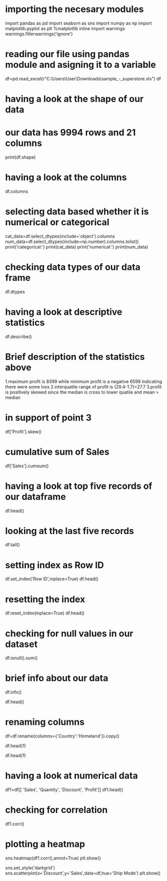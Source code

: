 # importing the necesary modules

import pandas as pd
import seaborn as sns
import numpy as np
import matplotlib.pyplot as plt
%matplotlib inline
import warnings
warnings.filterwarnings('ignore')

# reading our file using pandas module and asigning it to a variable
df=pd.read_excel(r"C:\Users\User\Downloads\sample_-_superstore.xls")
df

# having a look at the shape of our data
# our data has 9994 rows and 21 columns
print(df.shape)

# having a look at the columns
df.columns

# selecting data based whether it is numerical or categorical
cat_data=df.select_dtypes(include='object').columns
num_data=df.select_dtypes(include=np.number).columns.tolist()
print('categorical:')
print(cat_data)
print('numerical:')
print(num_data)

# checking data types of our data frame
df.dtypes

# having a look at descriptive statistics
df.describe()

# Brief description of the statistics above

1.maximum profit is 8399 while minimum profit is a negative 6599 indicating there were some loss
2.interquatile range of profit is (29.4-1.7)=27.7
3.profit is positively skewed since the median is cross to lower quatile and mean > median

# in support of point 3
df['Profit'].skew()

# cumulative sum of Sales
df['Sales'].cumsum()

# having a look at top five records of our dataframe
df.head()

# looking at the last five records
df.tail()

# setting index as Row ID
df.set_index('Row ID',inplace=True)
df.head()

# resetting the index
df.reset_index(inplace=True)
df.head()

# checking for null values in our dataset
df.isnull().sum()

# brief info about our data
df.info()

df.head()

# renaming columns
df=df.rename(columns={'Country':'Homeland'}).copy()

df.head(1)

df.head(1)

# having a look at numerical data
df1=df[[ 'Sales', 'Quantity', 'Discount', 'Profit']]
df1.head()

# checking for correlation
df1.corr()

# plotting a heatmap
sns.heatmap(df1.corr(),annot=True)
plt.show()

sns.set_style('darkgrid')
sns.scatterplot(x='Discount',y='Sales',data=df,hue='Ship Mode')
plt.show()


